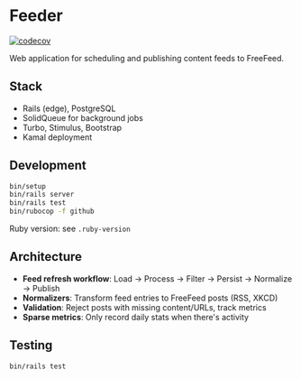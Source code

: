 # Feeder

[![codecov](https://codecov.io/gh/dreikanter/f2/graph/badge.svg?token=8OTZNI2092)](https://codecov.io/gh/dreikanter/f2)

Web application for scheduling and publishing content feeds to FreeFeed.

## Stack

- Rails (edge), PostgreSQL
- SolidQueue for background jobs
- Turbo, Stimulus, Bootstrap
- Kamal deployment

## Development

```bash
bin/setup
bin/rails server
bin/rails test
bin/rubocop -f github
```

Ruby version: see `.ruby-version`

## Architecture

- **Feed refresh workflow**: Load → Process → Filter → Persist → Normalize → Publish
- **Normalizers**: Transform feed entries to FreeFeed posts (RSS, XKCD)
- **Validation**: Reject posts with missing content/URLs, track metrics
- **Sparse metrics**: Only record daily stats when there's activity

## Testing

```bash
bin/rails test
```
